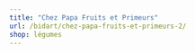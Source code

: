 ```yaml
---
title: "Chez Papa Fruits et Primeurs"
url: /bidart/chez-papa-fruits-et-primeurs-2/
shop: légumes
---
```

